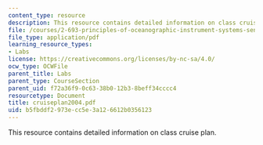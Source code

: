 ```yaml
---
content_type: resource
description: This resource contains detailed information on class cruise plan.
file: /courses/2-693-principles-of-oceanographic-instrument-systems-sensors-and-measurements-13-998-spring-2004/b5fbddf2973ecc5e3a126612b0356123_cruiseplan2004.pdf
file_type: application/pdf
learning_resource_types:
- Labs
license: https://creativecommons.org/licenses/by-nc-sa/4.0/
ocw_type: OCWFile
parent_title: Labs
parent_type: CourseSection
parent_uid: f72a36f9-0c63-38b0-12b3-8beff34cccc4
resourcetype: Document
title: cruiseplan2004.pdf
uid: b5fbddf2-973e-cc5e-3a12-6612b0356123
---
```

This resource contains detailed information on class cruise plan.